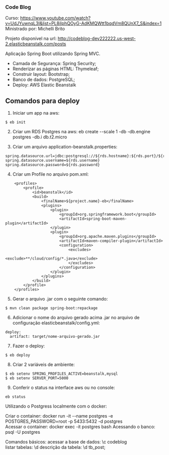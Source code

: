 ### Code Blog

Curso: https://www.youtube.com/watch?v=UdJYuwnqL3I&list=PL8iIphQOyG-AdKMQWtt1bqdVm8QUnX7_S&index=1  
Ministrado por: Michelli Brito  

Projeto disponível na url: http://codeblog-dev222222.us-west-2.elasticbeanstalk.com/posts

Aplicação Spring Boot utilizando Spring MVC.
   - Camada de Segurança: Spring Security;  
   - Renderizar as páginas HTML: Thymeleaf;  
   - Construir layout: Bootstrap;  
   - Banco de dados: PostgreSQL;
   - Deploy: AWS Elastic Beanstalk


## Comandos para deploy

1) Iniciar um app na aws: 
```
$ eb init  
```

2) Criar um RDS Postgres na aws: eb create --scale 1 -db -db.engine postgres -db.i db.t2.micro  

3) Criar um arquivo application-beanstalk.properties:  
```
spring.datasource.url=jdbc:postgresql://${rds.hostname}:${rds.port}/${rds.db.name}  
spring.datasource.username=${rds.username}  
spring.datasource.password=${rds.password}  
``` 

4) Criar um Profile no arquivo pom.xml:
```
    <profiles>
        <profile>
            <id>beanstalk</id>
            <build>
                <finalName>${project.name}-eb</finalName>
                <plugins>
                    <plugin>
                        <groupId>org.springframework.boot</groupId>
                        <artifactId>spring-boot-maven-plugin</artifactId>
                    </plugin>
                    <plugin>
                        <groupId>org.apache.maven.plugins</groupId>
                        <artifactId>maven-compiler-plugin</artifactId>
                        <configuration>
                            <excludes>
                                <exclude>**/cloud/config/*.java</exclude>
                            </excludes>
                        </configuration>
                    </plugin>
                </plugins>
            </build>
        </profile>
    </profiles>
```

5) Gerar o arquivo .jar com o seguinte comando: 
```
$ mvn clean package spring-boot:repackage
```

6) Adicionar o nome do arquivo gerado acima .jar no arquivo de configuração elasticbeanstalk/config.yml: 
```
deploy:
  artifact: target/nome-arquivo-gerado.jar
```

7) Fazer o deploy: 
```
$ eb deploy
```

8) Criar 2 variáveis de ambiente:
```
$ eb setenv SPRING_PROFILES_ACTIVE=beanstalk,mysql
$ eb setenv SERVER_PORT=5000
```

9) Conferir o status na interface aws ou no console: 
```
eb status
```

Utilizando o Postgress localmente com o docker:  

Criar o container: docker run -it --name postgres -e POSTGRES_PASSWORD=root -p 5433:5432 -d postgres  
Acessar o container: docker exec -it postgres bash
Acessando o banco: psql -U postgres  

Comandos básicos: 
acessar a base de dados: \c codeblog   
listar tabelas: \d
descrição da tabela: \d tb_post;
